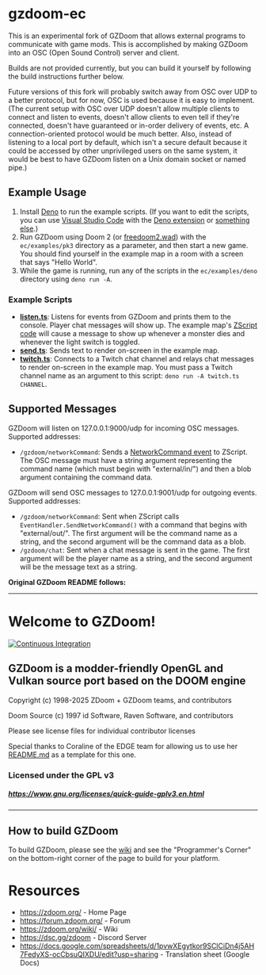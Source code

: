 # gzdoom-ec

This is an experimental fork of GZDoom that allows external programs to communicate with game mods. This is accomplished by making GZDoom into an OSC (Open Sound Control) server and client.

Builds are not provided currently, but you can build it yourself by following the build instructions further below.

Future versions of this fork will probably switch away from OSC over UDP to a better protocol, but for now, OSC is used because it is easy to implement. (The current setup with OSC over UDP doesn't allow multiple clients to connect and listen to events, doesn't allow clients to even tell if they're connected, doesn't have guaranteed or in-order delivery of events, etc. A connection-oriented protocol would be much better. Also, instead of listening to a local port by default, which isn't a secure default because it could be accessed by other unprivileged users on the same system, it would be best to have GZDoom listen on a Unix domain socket or named pipe.)

## Example Usage

1. Install [Deno](https://deno.com/) to run the example scripts. (If you want to edit the scripts, you can use [Visual Studio Code](https://code.visualstudio.com/) with the [Deno extension](https://marketplace.visualstudio.com/items?itemName=denoland.vscode-deno) or [something else](https://docs.deno.com/runtime/getting_started/setup_your_environment/).)
2. Run GZDoom using Doom 2 (or [freedoom2.wad](https://freedoom.github.io/download.html)) with the `ec/examples/pk3` directory as a parameter, and then start a new game. You should find yourself in the example map in a room with a screen that says "Hello World".
3. While the game is running, run any of the scripts in the `ec/examples/deno` directory using `deno run -A`.

### Example Scripts

- **[listen.ts](./ec/examples/deno/listen.ts)**: Listens for events from GZDoom and prints them to the console. Player chat messages will show up. The example map's [ZScript code](./ec/examples/pk3/zscript/ec_examples.zs) will cause a message to show up whenever a monster dies and whenever the light switch is toggled.
- **[send.ts](./ec/examples/deno/send.ts)**: Sends text to render on-screen in the example map.
- **[twitch.ts](./ec/examples/deno/twitch.ts)**: Connects to a Twitch chat channel and relays chat messages to render on-screen in the example map. You must pass a Twitch channel name as an argument to this script: `deno run -A twitch.ts CHANNEL`.

## Supported Messages

GZDoom will listen on 127.0.0.1:9000/udp for incoming OSC messages. Supported addresses:
- `/gzdoom/networkCommand`: Sends a [NetworkCommand event](https://zdoom.org/wiki/Events_and_handlers#Network_Commands_and_Buffers) to ZScript. The OSC message must have a string argument representing the command name (which must begin with "external/in/") and then a blob argument containing the command data.

GZDoom will send OSC messages to 127.0.0.1:9001/udp for outgoing events. Supported addresses:
- `/gzdoom/networkCommand`: Sent when ZScript calls `EventHandler.SendNetworkCommand()` with a command that begins with "external/out/". The first argument will be the command name as a string, and the second argument will be the command data as a blob.
- `/gzdoom/chat`: Sent when a chat message is sent in the game. The first argument will be the player name as a string, and the second argument will be the message text as a string.

**Original GZDoom README follows:**

---

# Welcome to GZDoom!

[![Continuous Integration](https://github.com/ZDoom/gzdoom/actions/workflows/continuous_integration.yml/badge.svg)](https://github.com/ZDoom/gzdoom/actions/workflows/continuous_integration.yml)

## GZDoom is a modder-friendly OpenGL and Vulkan source port based on the DOOM engine

Copyright (c) 1998-2025 ZDoom + GZDoom teams, and contributors

Doom Source (c) 1997 id Software, Raven Software, and contributors

Please see license files for individual contributor licenses

Special thanks to Coraline of the EDGE team for allowing us to use her [README.md](https://github.com/3dfxdev/EDGE/blob/master/README.md) as a template for this one.

### Licensed under the GPL v3
##### https://www.gnu.org/licenses/quick-guide-gplv3.en.html
---

## How to build GZDoom

To build GZDoom, please see the [wiki](https://zdoom.org/wiki/) and see the "Programmer's Corner" on the bottom-right corner of the page to build for your platform.

# Resources
- https://zdoom.org/ - Home Page
- https://forum.zdoom.org/ - Forum
- https://zdoom.org/wiki/ - Wiki
- https://dsc.gg/zdoom - Discord Server
- https://docs.google.com/spreadsheets/d/1pvwXEgytkor9SClCiDn4j5AH7FedyXS-ocCbsuQIXDU/edit?usp=sharing - Translation sheet (Google Docs)
